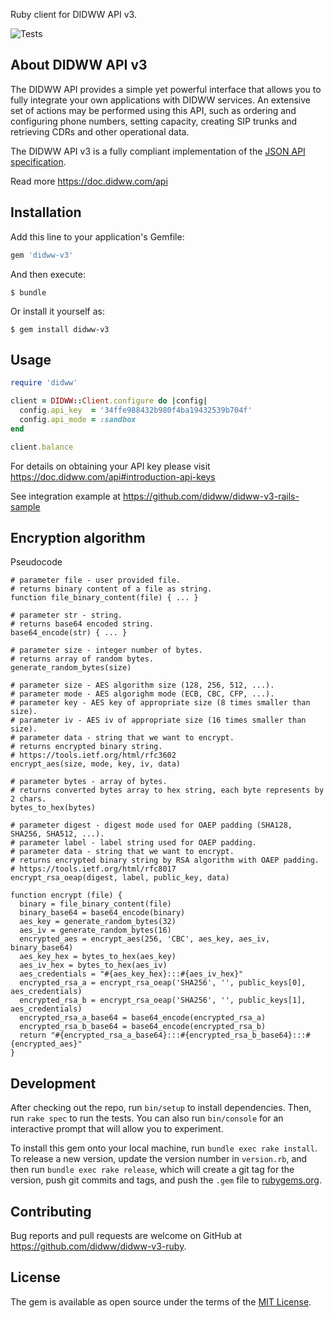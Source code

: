 Ruby client for DIDWW API v3.

![Tests](https://github.com/didww/didww-v3-ruby/workflows/Tests/badge.svg)

About DIDWW API v3
-----

The DIDWW API provides a simple yet powerful interface that allows you to fully integrate your own applications with DIDWW services. An extensive set of actions may be performed using this API, such as ordering and configuring phone numbers, setting capacity, creating SIP trunks and retrieving CDRs and other operational data.

The DIDWW API v3 is a fully compliant implementation of the [JSON API specification](http://jsonapi.org/format/).

Read more https://doc.didww.com/api

## Installation

Add this line to your application's Gemfile:

```ruby
gem 'didww-v3'
```

And then execute:

    $ bundle

Or install it yourself as:

    $ gem install didww-v3

## Usage

```ruby
require 'didww'

client = DIDWW::Client.configure do |config|
  config.api_key  = '34ffe988432b980f4ba19432539b704f'
  config.api_mode = :sandbox
end

client.balance
```

For details on obtaining your API key please visit https://doc.didww.com/api#introduction-api-keys

See integration example at https://github.com/didww/didww-v3-rails-sample

## Encryption algorithm

Pseudocode

```
# parameter file - user provided file.
# returns binary content of a file as string.
function file_binary_content(file) { ... }

# parameter str - string.
# returns base64 encoded string.
base64_encode(str) { ... }

# parameter size - integer number of bytes.
# returns array of random bytes.
generate_random_bytes(size)

# parameter size - AES algorithm size (128, 256, 512, ...).
# parameter mode - AES algorighm mode (ECB, CBC, CFP, ...).
# parameter key - AES key of appropriate size (8 times smaller than size).
# parameter iv - AES iv of appropriate size (16 times smaller than size).
# parameter data - string that we want to encrypt.
# returns encrypted binary string.
# https://tools.ietf.org/html/rfc3602
encrypt_aes(size, mode, key, iv, data)

# parameter bytes - array of bytes.
# returns converted bytes array to hex string, each byte represents by 2 chars.
bytes_to_hex(bytes)

# parameter digest - digest mode used for OAEP padding (SHA128, SHA256, SHA512, ...).
# parameter label - label string used for OAEP padding.
# parameter data - string that we want to encrypt.
# returns encrypted binary string by RSA algorithm with OAEP padding.
# https://tools.ietf.org/html/rfc8017
encrypt_rsa_oeap(digest, label, public_key, data)

function encrypt (file) {
  binary = file_binary_content(file)
  binary_base64 = base64_encode(binary)
  aes_key = generate_random_bytes(32)
  aes_iv = generate_random_bytes(16)
  encrypted_aes = encrypt_aes(256, 'CBC', aes_key, aes_iv, binary_base64)
  aes_key_hex = bytes_to_hex(aes_key)
  aes_iv_hex = bytes_to_hex(aes_iv)
  aes_credentials = "#{aes_key_hex}:::#{aes_iv_hex}"
  encrypted_rsa_a = encrypt_rsa_oeap('SHA256', '', public_keys[0], aes_credentials)
  encrypted_rsa_b = encrypt_rsa_oeap('SHA256', '', public_keys[1], aes_credentials)
  encrypted_rsa_a_base64 = base64_encode(encrypted_rsa_a)
  encrypted_rsa_b_base64 = base64_encode(encrypted_rsa_b)
  return "#{encrypted_rsa_a_base64}:::#{encrypted_rsa_b_base64}:::#{encrypted_aes}"
}
```

## Development

After checking out the repo, run `bin/setup` to install dependencies. Then, run `rake spec` to run the tests. You can also run `bin/console` for an interactive prompt that will allow you to experiment.

To install this gem onto your local machine, run `bundle exec rake install`. To release a new version, update the version number in `version.rb`, and then run `bundle exec rake release`, which will create a git tag for the version, push git commits and tags, and push the `.gem` file to [rubygems.org](https://rubygems.org).

## Contributing

Bug reports and pull requests are welcome on GitHub at https://github.com/didww/didww-v3-ruby.

## License

The gem is available as open source under the terms of the [MIT License](https://opensource.org/licenses/MIT).
